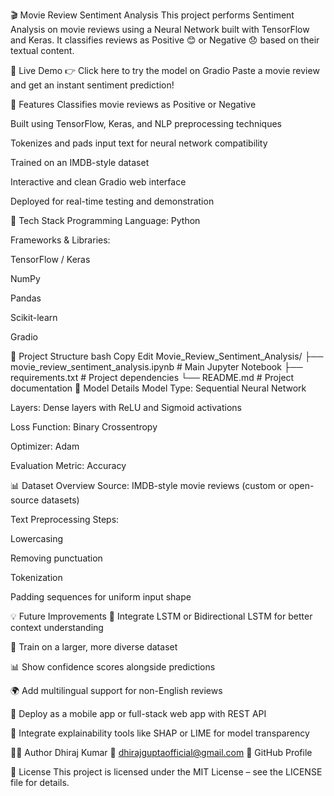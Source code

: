 🎬 Movie Review Sentiment Analysis
This project performs Sentiment Analysis on movie reviews using a Neural Network built with TensorFlow and Keras. It classifies reviews as Positive 😊 or Negative 😞 based on their textual content.

🔗 Live Demo
👉 Click here to try the model on Gradio
Paste a movie review and get an instant sentiment prediction!

📌 Features
Classifies movie reviews as Positive or Negative

Built using TensorFlow, Keras, and NLP preprocessing techniques

Tokenizes and pads input text for neural network compatibility

Trained on an IMDB-style dataset

Interactive and clean Gradio web interface

Deployed for real-time testing and demonstration

🧠 Tech Stack
Programming Language: Python

Frameworks & Libraries:

TensorFlow / Keras

NumPy

Pandas

Scikit-learn

Gradio

📁 Project Structure
bash
Copy
Edit
Movie_Review_Sentiment_Analysis/
├── movie_review_sentiment_analysis.ipynb   # Main Jupyter Notebook
├── requirements.txt                        # Project dependencies
└── README.md                               # Project documentation
🧪 Model Details
Model Type: Sequential Neural Network

Layers: Dense layers with ReLU and Sigmoid activations

Loss Function: Binary Crossentropy

Optimizer: Adam

Evaluation Metric: Accuracy

📊 Dataset Overview
Source: IMDB-style movie reviews (custom or open-source datasets)

Text Preprocessing Steps:

Lowercasing

Removing punctuation

Tokenization

Padding sequences for uniform input shape

💡 Future Improvements
🔁 Integrate LSTM or Bidirectional LSTM for better context understanding

🧾 Train on a larger, more diverse dataset

📊 Show confidence scores alongside predictions

🌍 Add multilingual support for non-English reviews

📱 Deploy as a mobile app or full-stack web app with REST API

🧪 Integrate explainability tools like SHAP or LIME for model transparency

👨‍💻 Author
Dhiraj Kumar
📧 dhirajguptaofficial@gmail.com
🔗 GitHub Profile

📄 License
This project is licensed under the MIT License – see the LICENSE file for details.
